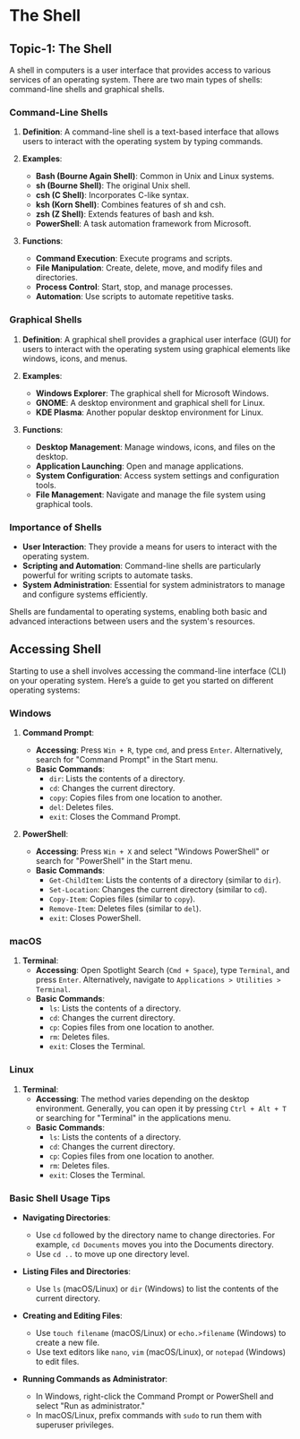 # The Shell

## Topic-1: The Shell

A shell in computers is a user interface that provides access to various services of an operating system. There are two main types of shells: command-line shells and graphical shells.

### Command-Line Shells

1. **Definition**: A command-line shell is a text-based interface that allows users to interact with the operating system by typing commands.
2. **Examples**:

   - **Bash (Bourne Again Shell)**: Common in Unix and Linux systems.
   - **sh (Bourne Shell)**: The original Unix shell.
   - **csh (C Shell)**: Incorporates C-like syntax.
   - **ksh (Korn Shell)**: Combines features of sh and csh.
   - **zsh (Z Shell)**: Extends features of bash and ksh.
   - **PowerShell**: A task automation framework from Microsoft.

3. **Functions**:
   - **Command Execution**: Execute programs and scripts.
   - **File Manipulation**: Create, delete, move, and modify files and directories.
   - **Process Control**: Start, stop, and manage processes.
   - **Automation**: Use scripts to automate repetitive tasks.

### Graphical Shells

1. **Definition**: A graphical shell provides a graphical user interface (GUI) for users to interact with the operating system using graphical elements like windows, icons, and menus.
2. **Examples**:

   - **Windows Explorer**: The graphical shell for Microsoft Windows.
   - **GNOME**: A desktop environment and graphical shell for Linux.
   - **KDE Plasma**: Another popular desktop environment for Linux.

3. **Functions**:
   - **Desktop Management**: Manage windows, icons, and files on the desktop.
   - **Application Launching**: Open and manage applications.
   - **System Configuration**: Access system settings and configuration tools.
   - **File Management**: Navigate and manage the file system using graphical tools.

### Importance of Shells

- **User Interaction**: They provide a means for users to interact with the operating system.
- **Scripting and Automation**: Command-line shells are particularly powerful for writing scripts to automate tasks.
- **System Administration**: Essential for system administrators to manage and configure systems efficiently.

Shells are fundamental to operating systems, enabling both basic and advanced interactions between users and the system's resources.

## Accessing Shell

Starting to use a shell involves accessing the command-line interface (CLI) on your operating system. Here’s a guide to get you started on different operating systems:

### Windows

1. **Command Prompt**:

   - **Accessing**: Press `Win + R`, type `cmd`, and press `Enter`. Alternatively, search for "Command Prompt" in the Start menu.
   - **Basic Commands**:
     - `dir`: Lists the contents of a directory.
     - `cd`: Changes the current directory.
     - `copy`: Copies files from one location to another.
     - `del`: Deletes files.
     - `exit`: Closes the Command Prompt.

2. **PowerShell**:
   - **Accessing**: Press `Win + X` and select "Windows PowerShell" or search for "PowerShell" in the Start menu.
   - **Basic Commands**:
     - `Get-ChildItem`: Lists the contents of a directory (similar to `dir`).
     - `Set-Location`: Changes the current directory (similar to `cd`).
     - `Copy-Item`: Copies files (similar to `copy`).
     - `Remove-Item`: Deletes files (similar to `del`).
     - `exit`: Closes PowerShell.

### macOS

1. **Terminal**:
   - **Accessing**: Open Spotlight Search (`Cmd + Space`), type `Terminal`, and press `Enter`. Alternatively, navigate to `Applications > Utilities > Terminal`.
   - **Basic Commands**:
     - `ls`: Lists the contents of a directory.
     - `cd`: Changes the current directory.
     - `cp`: Copies files from one location to another.
     - `rm`: Deletes files.
     - `exit`: Closes the Terminal.

### Linux

1. **Terminal**:
   - **Accessing**: The method varies depending on the desktop environment. Generally, you can open it by pressing `Ctrl + Alt + T` or searching for "Terminal" in the applications menu.
   - **Basic Commands**:
     - `ls`: Lists the contents of a directory.
     - `cd`: Changes the current directory.
     - `cp`: Copies files from one location to another.
     - `rm`: Deletes files.
     - `exit`: Closes the Terminal.

### Basic Shell Usage Tips

- **Navigating Directories**:

  - Use `cd` followed by the directory name to change directories. For example, `cd Documents` moves you into the Documents directory.
  - Use `cd ..` to move up one directory level.

- **Listing Files and Directories**:

  - Use `ls` (macOS/Linux) or `dir` (Windows) to list the contents of the current directory.

- **Creating and Editing Files**:

  - Use `touch filename` (macOS/Linux) or `echo.>filename` (Windows) to create a new file.
  - Use text editors like `nano`, `vim` (macOS/Linux), or `notepad` (Windows) to edit files.

- **Running Commands as Administrator**:
  - In Windows, right-click the Command Prompt or PowerShell and select "Run as administrator."
  - In macOS/Linux, prefix commands with `sudo` to run them with superuser privileges.
